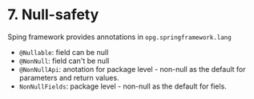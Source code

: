 # 7. Null-safety
Sping framework provides annotations in `opg.springframework.lang`
- `@Nullable`: field can be null
- `@NonNull`: field can't be null
- `@NonNullApi`: anotation for package level - non-null as the default for parameters and return values.
- `NonNullFields`: package level - non-null as the default for fiels.


